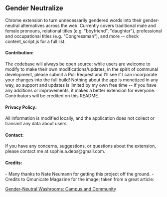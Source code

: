 <h2>Gender Neutralize</h2>
Chrome extension to turn unnecessarily gendered words into their gender-neutral alternatives across the web. Currently covers traditional male and female pronouns, relational titles (e.g. "boyfriend", "daughter"), professional and occupational titles (e.g. "Congressman"), and more -- check content_script.js for a full list.  

<h4>Contribution:</h4>
The codebase will always be open source; while users are welcome to modify to make their own modifications/updates, in the spirit of communal development, please submit a Pull Request and I'll see if I can incorporate your changes into the full build!
Nothing about the app is monetized in any way, so support and updates is limited by my own free time -- if you have any additions or improvements, it makes a better extension for everyone. Contributors will be credited on this README.

<h4>Privacy Policy:</h4>

All information is modified locally, and the application does not collect or transmit any data about users.

<h4>Contact:</h4>
If you have any concerns, suggestions, or questions about the extension, please contact me at sophie.a.debs@gmail.com.

<h4>Credits:</h4>
- Many thanks to Nate Neumann for getting this project off the ground.
- Credits to Qmunicate Magazine for the image; taken from a great article:

[Gender-Neutral Washrooms: Campus and Community](https://qmunicatemagazine.com/2015/02/07/gender-neutral-washrooms-campus-and-community)

